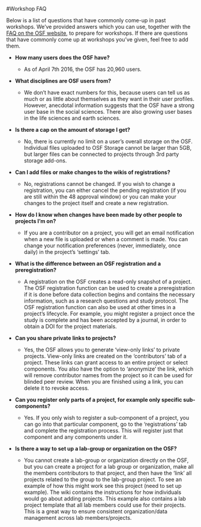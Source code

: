 #Workshop FAQ

Below is a list of questions that have commonly come-up in past workshops. We’ve provided answers which you can use, together with the [FAQ on the OSF website](https://osf.io/faq/), to prepare for workshops. If there are questions that have commonly come up at workshops you’ve given, feel free to add them.


* **How many users does the OSF have?**
  * As of April 7th 2016, the OSF has 20,960 users.

* **What disciplines are OSF users from?**
  * We don’t have exact numbers for this, because users can tell us as much or as little about themselves as they want in their user profiles. However, anecdotal information suggests that the OSF have a strong user base in the social sciences. There are also growing user bases in the life sciences and earth sciences.

* **Is there a cap on the amount of storage I get?**
  * No, there is currently no limit on a user’s overall storage on the OSF. Individual files uploaded to OSF Storage cannot be larger than 5GB, but larger files can be connected to projects through 3rd party storage add-ons.

* **Can I add files or make changes to the wikis of registrations?**
  * No, registrations cannot be changed. If you wish to change a registration, you can either cancel the pending registration (if you are still within the 48 approval window) or you can make your changes to the project itself and create a new registration.

* **How do I know when changes have been made by other people to projects I’m on?**
  * If you are a contributor on a project, you will get an email notification when a new file is uploaded or when a comment is made. You can change your notification preferences (never, immediately, once daily) in the project’s ‘settings’ tab.

* **What is the difference between an OSF registration and a preregistration?**
  * A registration on the OSF creates a read-only snapshot of a project. The OSF registration function can be used to create a preregistration if it is done before data collection begins and contains the necessary information, such as a research questions and study protocol. The OSF registration function can also be used at other times in a project’s lifecycle. For example, you might register a project once the study is complete and has been accepted by a journal, in order to obtain a DOI for the project materials.

* **Can you share private links to projects?**
  * Yes, the OSF allows you to generate ‘view-only links’ to private projects. View-only links are created on the ‘contributors’ tab of a project. These links can grant access to an entire project or select components. You also have the option to ‘anonymize’ the link, which will remove contributor names from the project so it can be used for blinded peer review. When you are finished using a link, you can delete it to revoke access.

* **Can you register only parts of a project, for example only specific sub-components?**
  * Yes. If you only wish to register a sub-component of a project, you can go into that particular component, go to the ‘registrations’ tab and complete the registration process. This will register just that component and any components under it. 

* **Is there a way to set up a lab-group or organization on the OSF?**
  * You cannot create a lab-group or organization directly on the OSF, but you can create a project for a lab group or organization, make all the members contributors to that project, and then have the ‘link’ all projects related to the group to the lab-group project. To see an example of how this might work see this project (need to set up example). The wiki contains the instructions for how individuals would go about adding projects. This example also contains a lab project template that all lab members could use for their projects. This is a great way to ensure consistent organization/data management across lab members/projects. 
